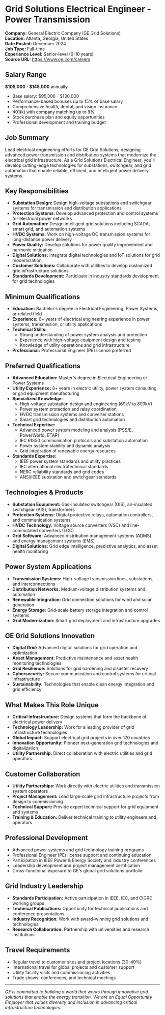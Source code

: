 # Grid Solutions Electrical Engineer - Power Transmission
**Company:** General Electric Company (GE Grid Solutions)  
**Location:** Atlanta, Georgia, United States  
**Date Posted:** December 2024  
**Job Type:** Full-time  
**Experience Level:** Senior-level (6-10 years)  
**Source URL:** https://www.ge.com/careers

## Salary Range
**$105,000 - $145,000** annually
- Base salary: $95,000 - $130,000
- Performance-based bonuses up to 15% of base salary
- Comprehensive health, dental, and vision insurance
- 401(k) with company matching up to 8%
- Stock purchase plan and equity opportunities
- Professional development and training budget

## Job Summary
Lead electrical engineering efforts for GE Grid Solutions, designing advanced power transmission and distribution systems that modernize the electrical grid infrastructure. As a Grid Solutions Electrical Engineer, you'll develop cutting-edge technologies for substations, switchgear, and grid automation that enable reliable, efficient, and intelligent power delivery systems.

## Key Responsibilities
- **Substation Design:** Design high-voltage substations and switchgear systems for transmission and distribution applications
- **Protection Systems:** Develop advanced protection and control systems for electrical power networks
- **Grid Automation:** Design intelligent grid solutions including SCADA, smart grid, and automation systems
- **HVDC Systems:** Work on high-voltage DC transmission systems for long-distance power delivery
- **Power Quality:** Develop solutions for power quality improvement and harmonic mitigation
- **Digital Solutions:** Integrate digital technologies and IoT solutions for grid modernization
- **Customer Solutions:** Collaborate with utilities to develop customized grid infrastructure solutions
- **Standards Development:** Participate in industry standards development for grid technologies

## Minimum Qualifications
- **Education:** Bachelor's degree in Electrical Engineering, Power Systems, or related field
- **Experience:** 6+ years of electrical engineering experience in power systems, transmission, or utility applications
- **Technical Skills:**
  - Strong understanding of power system analysis and protection
  - Experience with high-voltage equipment design and testing
  - Knowledge of utility operations and grid infrastructure
- **Professional:** Professional Engineer (PE) license preferred

## Preferred Qualifications
- **Advanced Education:** Master's degree in Electrical Engineering or Power Systems
- **Utility Experience:** 8+ years in electric utility, power system consulting, or grid equipment manufacturing
- **Specialized Knowledge:**
  - High-voltage substation design and engineering (69kV to 800kV)
  - Power system protection and relay coordination
  - HVDC transmission systems and converter stations
  - Smart grid technologies and distribution automation
- **Technical Expertise:**
  - Advanced power system modeling and analysis (PSS/E, PowerWorld, ETAP)
  - IEC 61850 communication protocols and substation automation
  - Power system stability and dynamic analysis
  - Grid integration of renewable energy resources
- **Standards Expertise:**
  - IEEE power system standards and utility practices
  - IEC international electrotechnical standards
  - NERC reliability standards and grid codes
  - ANSI/IEEE substation and switchgear standards

## Technologies & Products
- **Substation Equipment:** Gas-insulated switchgear (GIS), air-insulated switchgear (AIS), transformers
- **Protection Systems:** Digital protective relays, automation controllers, and communication systems
- **HVDC Technology:** Voltage source converters (VSC) and line-commutated converters (LCC)
- **Grid Software:** Advanced distribution management systems (ADMS) and energy management systems (EMS)
- **Digital Solutions:** Grid edge intelligence, predictive analytics, and asset health monitoring

## Power System Applications
- **Transmission Systems:** High-voltage transmission lines, substations, and interconnections
- **Distribution Networks:** Medium-voltage distribution systems and automation
- **Renewable Integration:** Grid connection solutions for wind and solar generation
- **Energy Storage:** Grid-scale battery storage integration and control systems
- **Grid Modernization:** Smart grid deployment and infrastructure upgrades

## GE Grid Solutions Innovation
- **Digital Grid:** Advanced digital solutions for grid operation and optimization
- **Asset Management:** Predictive maintenance and asset health monitoring technologies
- **Grid Resilience:** Solutions for grid hardening and disaster recovery
- **Cybersecurity:** Secure communication and control systems for critical infrastructure
- **Sustainability:** Technologies that enable clean energy integration and grid efficiency

## What Makes This Role Unique
- **Critical Infrastructure:** Design systems that form the backbone of electrical power delivery
- **Technology Leadership:** Work for a leading provider of grid infrastructure technologies
- **Global Impact:** Support electrical grid projects in over 170 countries
- **Innovation Opportunity:** Pioneer next-generation grid technologies and digitalization
- **Utility Partnership:** Direct collaboration with electric utilities and grid operators

## Customer Collaboration
- **Utility Partnerships:** Work directly with electric utilities and transmission system operators
- **Project Management:** Lead large-scale grid infrastructure projects from design to commissioning
- **Technical Support:** Provide expert technical support for grid equipment and systems
- **Training & Education:** Deliver technical training to utility engineers and operators

## Professional Development
- Advanced power systems and grid technology training programs
- Professional Engineer (PE) license support and continuing education
- Participation in IEEE Power & Energy Society and industry conferences
- Leadership development and project management certification
- Cross-functional exposure to GE's global grid solutions portfolio

## Grid Industry Leadership
- **Standards Participation:** Active participation in IEEE, IEC, and CIGRE working groups
- **Technical Publications:** Opportunity for technical publications and conference presentations
- **Industry Recognition:** Work with award-winning grid solutions and technologies
- **Research Collaboration:** Partnership with universities and research institutions

## Travel Requirements
- Regular travel to customer sites and project locations (30-40%)
- International travel for global projects and customer support
- Utility facility visits and commissioning activities
- Trade shows, conferences, and technical meetings

---
*GE is committed to building a world that works through innovative grid solutions that enable the energy transition. We are an Equal Opportunity Employer that values diversity and inclusion in advancing critical infrastructure technologies.*